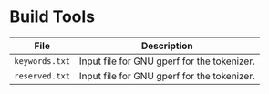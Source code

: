 Build Tools
===========

| File           | Description                                 |
| -------------- | ------------------------------------------- |
| `keywords.txt` | Input file for GNU gperf for the tokenizer. |
| `reserved.txt` | Input file for GNU gperf for the tokenizer. |

